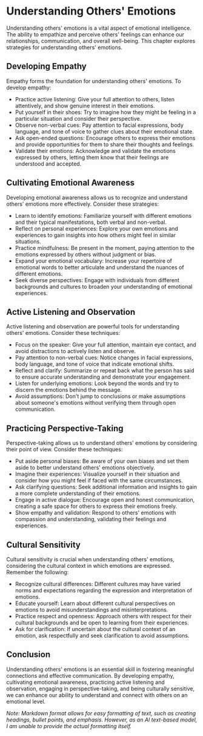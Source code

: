 Understanding Others' Emotions
=======================================

Understanding others' emotions is a vital aspect of emotional intelligence. The ability to empathize and perceive others' feelings can enhance our relationships, communication, and overall well-being. This chapter explores strategies for understanding others' emotions.

Developing Empathy
------------------

Empathy forms the foundation for understanding others' emotions. To develop empathy:

* Practice active listening: Give your full attention to others, listen attentively, and show genuine interest in their emotions.
* Put yourself in their shoes: Try to imagine how they might be feeling in a particular situation and consider their perspective.
* Observe non-verbal cues: Pay attention to facial expressions, body language, and tone of voice to gather clues about their emotional state.
* Ask open-ended questions: Encourage others to express their emotions and provide opportunities for them to share their thoughts and feelings.
* Validate their emotions: Acknowledge and validate the emotions expressed by others, letting them know that their feelings are understood and accepted.

Cultivating Emotional Awareness
-------------------------------

Developing emotional awareness allows us to recognize and understand others' emotions more effectively. Consider these strategies:

* Learn to identify emotions: Familiarize yourself with different emotions and their typical manifestations, both verbal and non-verbal.
* Reflect on personal experiences: Explore your own emotions and experiences to gain insights into how others might feel in similar situations.
* Practice mindfulness: Be present in the moment, paying attention to the emotions expressed by others without judgment or bias.
* Expand your emotional vocabulary: Increase your repertoire of emotional words to better articulate and understand the nuances of different emotions.
* Seek diverse perspectives: Engage with individuals from different backgrounds and cultures to broaden your understanding of emotional experiences.

Active Listening and Observation
--------------------------------

Active listening and observation are powerful tools for understanding others' emotions. Consider these techniques:

* Focus on the speaker: Give your full attention, maintain eye contact, and avoid distractions to actively listen and observe.
* Pay attention to non-verbal cues: Notice changes in facial expressions, body language, and tone of voice that indicate emotional shifts.
* Reflect and clarify: Summarize or repeat back what the person has said to ensure accurate understanding and demonstrate your engagement.
* Listen for underlying emotions: Look beyond the words and try to discern the emotions behind the message.
* Avoid assumptions: Don't jump to conclusions or make assumptions about someone's emotions without verifying them through open communication.

Practicing Perspective-Taking
-----------------------------

Perspective-taking allows us to understand others' emotions by considering their point of view. Consider these techniques:

* Put aside personal biases: Be aware of your own biases and set them aside to better understand others' emotions objectively.
* Imagine their experiences: Visualize yourself in their situation and consider how you might feel if faced with the same circumstances.
* Ask clarifying questions: Seek additional information and insights to gain a more complete understanding of their emotions.
* Engage in active dialogue: Encourage open and honest communication, creating a safe space for others to express their emotions freely.
* Show empathy and validation: Respond to others' emotions with compassion and understanding, validating their feelings and experiences.

Cultural Sensitivity
--------------------

Cultural sensitivity is crucial when understanding others' emotions, considering the cultural context in which emotions are expressed. Remember the following:

* Recognize cultural differences: Different cultures may have varied norms and expectations regarding the expression and interpretation of emotions.
* Educate yourself: Learn about different cultural perspectives on emotions to avoid misunderstandings and misinterpretations.
* Practice respect and openness: Approach others with respect for their cultural backgrounds and be open to learning from their experiences.
* Ask for clarification: If uncertain about the cultural context of an emotion, ask respectfully and seek clarification to avoid assumptions.

Conclusion
----------

Understanding others' emotions is an essential skill in fostering meaningful connections and effective communication. By developing empathy, cultivating emotional awareness, practicing active listening and observation, engaging in perspective-taking, and being culturally sensitive, we can enhance our ability to understand and connect with others on an emotional level.

*Note: Markdown format allows for easy formatting of text, such as creating headings, bullet points, and emphasis. However, as an AI text-based model, I am unable to provide the actual formatting itself.*
